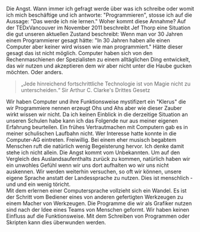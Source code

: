 Die Angst.
Wann immer ich gefragt werde über was ich schreibe oder womit ich mich beschäftige und ich antworte: "Programmieren", stosse ich auf die Aussage: "Das werde ich nie lernen." Woher kommt diese Annahme? 
Auf der TEDxVancouver im November 2011  beschreibt Jef Thorp eine Situation die gut unseren aktuellen Zustand beschreibt:
Wenn man vor 30 Jahren einem Programmierer gesagt hätte: "In 30 Jahren haben alle einen Computer aber keiner wird wissen wie man programmiert." Hätte dieser gesagt das ist nicht möglich.
Computer haben sich von den Rechenmaschienen der Spezialisten zu einem alltäglichen Ding entwickelt, das wir nutzen und akzeptieren dem wir aber nicht unter die Haube gucken möchten.
Oder anders.
> „Jede hinreichend fortschrittliche Technologie ist von Magie nicht zu unterscheiden.“
> Sir Arthur C. Clarke's Drittes Gesetz

Wir haben Computer und ihre Funktionsweise mystifizert ein "Klerus" die wir Programmiere nennen erzeugt Ohs und Ahs aber wie dieser Zauber wirkt wissen wir nicht. Da ich keinen Einblick in die derzeitige Situation an unseren Schulen habe kann ich das Folgende nur aus meiner eigenen Erfahrung beurteilen. Ein frühes Vertrautmachen mit Computern gab es in meiner schulischen Laufbahn nicht. Wer Interesse hatte konnte in die Computer-AG eintreten. Freiwillig. Bei einem eher musisch begabtem Menschen ruft die natürlich wenig Begeisterung hervor. Ich denke damit stehe ich nicht allein. Die Angst kommt vom Unbekannten. Um auf den Vergleich des Auslandsaufenthalts zurück zu kommen, natürlich haben wir ein unwohles Gefühl wenn wir uns dort aufhalten wo wir uns nicht auskennen. Wir werden weiterhin versuchen, so oft wir können, unsere eigene Sprache anstatt der Landessprache zu nutzen. Dies ist menschlich - und und ein wenig töricht.  
Mit dem erlernen einer Computersprache vollzieht sich ein Wandel. Es ist der Schritt vom Bediener eines von anderen gefertigten Werkzeugen zu einem Macher von Werkzeugen. Die Programme die wir als Grafiker nutzen sind nach der Idee eines Teams von Menschen geformt. Wir haben keinen Einfluss auf die Funktionsweise. Mit dem Schreiben von Programmen oder Skripten kann dies überwunden werden.  